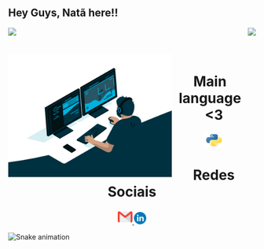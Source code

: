 ## Hey Guys, Natã here!!

<div>
  <img  height="130em" src="https://github-readme-stats.vercel.app/api?username=Salezz&show_icons=true&theme=dracula&include_all_commits=true&count_private=true"/>
  <img align="right" height="130em" src="https://github-readme-stats.vercel.app/api/top-langs/?username=Salezz&layout=compact&langs_count=6&theme=dracula"/>
</div>
<br>

<div  align="center"> 
  <div style="display: inline_block"><br>
    <img align="left" height="250" alt="coding-time" src="code.gif">
    <h1 align="center">Main language <3</h1>
    <img align="center" height="30" width="40" alt="python-icon" src="https://raw.githubusercontent.com/devicons/devicon/master/icons/python/python-original.svg">
   </div>
    
  
  <h1 align="center">Redes Sociais</h1>
    <a href = "mailto: natacomercial11@gmail.com">
      <img width="30" src="gmail.sgv.png">
    </a>
    <a href = "https://www.linkedin.com/in/nat%C3%A3-sales-460482256/">
      <img width="25" src="linkedin.sgv.png">
    </a>
</div>
  
![Snake animation](https://github.com/Salezz/Salezz/blob/output/github-contribution-grid-snake.svg)
